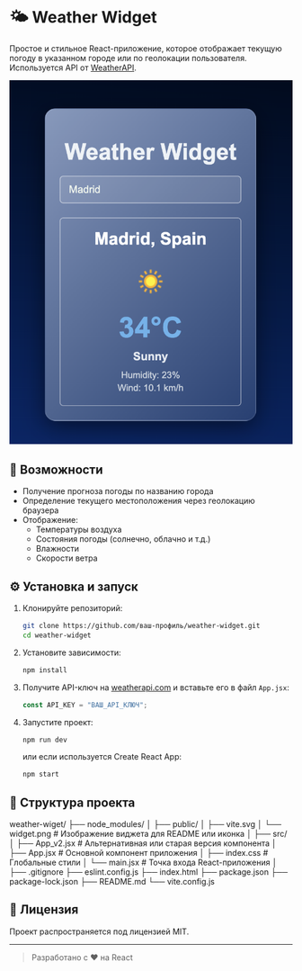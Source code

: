 # 🌤️ Weather Widget

Простое и стильное React-приложение, которое отображает текущую погоду в указанном городе или по геолокации пользователя. Используется API от [WeatherAPI](https://www.weatherapi.com/).

![Превью интерфейса](public/widget.png)

## 🚀 Возможности

- Получение прогноза погоды по названию города
- Определение текущего местоположения через геолокацию браузера
- Отображение:
  - Температуры воздуха
  - Состояния погоды (солнечно, облачно и т.д.)
  - Влажности
  - Скорости ветра

## ⚙️ Установка и запуск

1. Клонируйте репозиторий:
    ```bash
    git clone https://github.com/ваш-профиль/weather-widget.git
    cd weather-widget
    ```

2. Установите зависимости:
    ```bash
    npm install
    ```

3. Получите API-ключ на [weatherapi.com](https://www.weatherapi.com/) и вставьте его в файл `App.jsx`:

    ```js
    const API_KEY = "ВАШ_API_КЛЮЧ";
    ```

4. Запустите проект:
    ```bash
    npm run dev
    ```

    или если используется Create React App:

    ```bash
    npm start
    ```

## 📁 Структура проекта

weather-wiget/
├── node_modules/
│
├── public/
│   ├── vite.svg
│   └── widget.png              # Изображение виджета для README или иконка
│
├── src/
│   ├── App_v2.jsx              # Альтернативная или старая версия компонента
│   ├── App.jsx                 # Основной компонент приложения
│   ├── index.css               # Глобальные стили
│   └── main.jsx                # Точка входа React-приложения
│
├── .gitignore
├── eslint.config.js
├── index.html
├── package.json
├── package-lock.json
├── README.md
└── vite.config.js


## 📄 Лицензия

Проект распространяется под лицензией MIT.

---

> Разработано с ❤️ на React